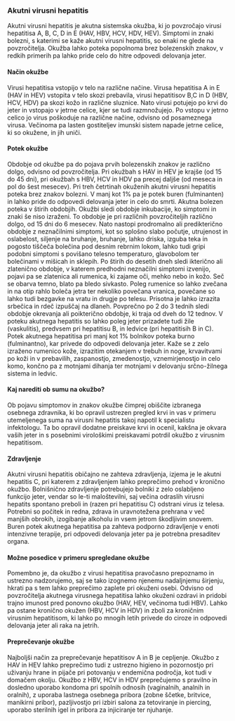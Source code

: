 ### Akutni virusni hepatitis
 
Akutni virusni hepatitis je akutna sistemska okužba, ki jo povzročajo virusi hepatitisa A, B, C, D in E (HAV, HBV, HCV, HDV, HEV). Simptomi in znaki bolezni, s katerimi se kaže akutni virusni hepatitis, so enaki ne glede na povzročitelja. Okužba lahko poteka popolnoma brez bolezenskih znakov, v redkih primerih pa lahko pride celo do hitre odpovedi delovanja jeter.
 
#### Način okužbe
Virusi hepatitisa vstopijo v telo na različne načine. Virusa hepatitisa A in E (HAV in HEV) vstopita v telo skozi prebavila, virusi hepatitisov B,C in D (HBV, HCV, HDV) pa skozi kožo in različne sluznice. Nato virusi potujejo po krvi do jeter in vstopajo v jetrne celice, kjer se tudi razmnožujejo. Po vstopu v jetrno celico jo virus poškoduje na različne načine, odvisno od posameznega virusa. Večinoma pa lasten gostiteljev imunski sistem napade jetrne celice, ki so okužene, in jih uniči.
 
#### Potek okužbe
Obdobje od okužbe pa do pojava prvih bolezenskih znakov je različno dolgo, odvisno od povzročitelja. Pri okužbah s HAV in HEV je krajše (od 15 do 45 dni), pri okužbah s HBV, HCV in HDV pa precej daljše (od meseca in pol do šest mesecev). Pri treh četrtinah okuženih akutni virusni hepatitis poteka brez znakov bolezni. V manj kot 1% pa je potek buren (fulminanten) in lahko pride do odpovedi delovanja jeter in celo do smrti.
Akutna bolezen poteka v štirih obdobjih. Okužbi sledi obdobje inkubacije, ko simptomi in znaki še niso izraženi. To obdobje je pri različnih povzročiteljih različno dolgo, od 15 dni do 6 mesecev. Nato nastopi prodromalno ali predikterično obdobje z neznačilnimi simptomi, kot so splošno slabo počutje, utrujenost in oslabelost, siljenje na bruhanje, bruhanje, lahko driska, izguba teka in pogosto tiščeča bolečina pod desnim rebrnim lokom, lahko tudi gripi podobni simptomi s povišano telesno temperaturo, glavobolom ter bolečinami v mišicah in sklepih. Po štirih do desetih dneh sledi ikterično ali zlatenično obdobje, v katerem predhodni neznačilni simptomi izvenijo, pojavi pa se zlatenica ali rumenica, ki zajame oči, mehko nebo in kožo. Seč se obarva temno, blato pa bledo sivkasto. Poleg rumenice so lahko zvečana in na otip rahlo boleča jetra ter nekoliko povečana vranica, povečane so lahko tudi bezgavke na vratu in drugje po telesu. Prisotna je lahko izrazita srbečica in rdeč izpuščaj na dlaneh. Povprečno po 2 do 3 tednih sledi obdobje okrevanja ali poikterično obdobje, ki traja od dveh do 12 tednov.
V poteku akutnega hepatitis so lahko poleg jeter prizadete tudi žile (vaskulitis), predvsem pri hepatitisu B, in ledvice (pri hepatitisih B in C).
Potek akutnega hepatitisa pri manj kot 1% bolnikov poteka burno (fulminantno), kar privede do odpovedi delovanja jeter. Kaže se z zelo izraženo rumenico kože, izrazitim otekanjem v trebuh in noge, krvavitvami po koži in v prebavilih, zaspanostjo, zmedenostjo, vznemirjenostjo in celo komo, končno pa z motnjami dihanja ter motnjami v delovanju srčno-žilnega sistema in ledvic.

#### Kaj narediti ob sumu na okužbo?
Ob pojavu simptomov in znakov okužbe čimprej obiščite izbranega osebnega zdravnika, ki bo opravil ustrezen pregled krvi in vas v primeru utemeljenega suma na virusni hepatitis takoj napotil k specialistu infektologu. Ta bo opravil dodatne preiskave krvi in ocenil, kakšna je okvara vaših jeter in s posebnimi virološkimi preiskavami potrdil okužbo z virusnim hepatitisom.
 
#### Zdravljenje
Akutni virusni hepatitis običajno ne zahteva zdravljenja, izjema je le akutni hepatitis C, pri katerem z zdravljenjem lahko preprečimo prehod v kronično okužbo.  Bolnišnično zdravljenje potrebujejo bolniki z zelo oslabljeno funkcijo jeter, vendar so le-ti maloštevilni,  saj večina odraslih virusni hepatits spontano preboli in (razen pri hepatitisu C) odstrani virus iz telesa. Potrebni so počitek in redna, zdrava in uravnotežena prehrana v več manjših obrokih, izogibanje alkoholu in vsem jetrom škodljivim snovem. Buren potek akutnega hepatitisa pa zahteva podporno zdravljenje v enoti intenzivne terapije, pri odpovedi delovanja jeter pa je potrebna presaditev organa.
 
#### Možne posedice v primeru spregledane okužbe
Pomembno je, da okužbo z virusi hepatitisa pravočasno prepoznamo in ustrezno nadzorujemo, saj se tako izognemo njenemu nadaljnjemu širjenju, hkrati pa s tem lahko preprečimo zaplete pri okuženi osebi. Odvisno od povzročitelja akutnega virusnega hepatitisa lahko okuženi ozdravi in pridobi trajno imunost pred ponovno okužbo (HAV, HEV, večinoma tudi HBV).  Lahko pa ostane kronično okužen (HBV, HCV in HDV) in zboli za kroničnim virusnim hepatitisom, ki lahko po mnogih letih privede do ciroze in odpovedi delovanja jeter ali raka na jetrih. 
 
#### Preprečevanje okužbe
Najboljši način za preprečevanje hepatitisov A in B je cepljenje. Okužbo z HAV in HEV lahko preprečimo tudi z ustrezno higieno in pozornostjo pri uživanju hrane in pijače pri potovanju v endemična področja, kot tudi v domačem okolju.
Okužbo z HBV, HCV in HDV preprečujemo s pravilno in dosledno uporabo kondoma pri spolnih odnosih (vaginalnih, analnih in oralnih), z uporaba lastnega osebnega pribora (zobne ščetke, britvice, manikirni pribor), pazljivostjo pri izbiri salona za tetoviranje in piercing, uporabo sterilnih igel in pribora za injiciranje ter njuhanje.
